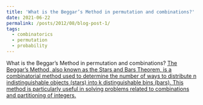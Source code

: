 ```yaml
---
title: 'What is the Beggar’s Method in permutation and combinations?'
date: 2021-06-22 
permalink: /posts/2012/08/blog-post-1/
tags:
  - combinatorics
  - permutation
  - probability
---
```


What is the Beggar’s Method in permutation and combinations? 
[The Beggar’s Method, also known as the Stars and Bars Theorem, is a combinatorial method used to determine the number of ways to distribute n indistinguishable objects (stars) into  k distinguishable bins (bars). This method is particularly useful in solving problems related to combinations and partitioning of integers.](https://medium.com/@faizanansari541/what-is-the-beggars-method-in-permutation-and-combinations-f83e9af80689)


<!---
Headings are cool
======

You can have many headings
======

Aren't headings cool?
------ --->

